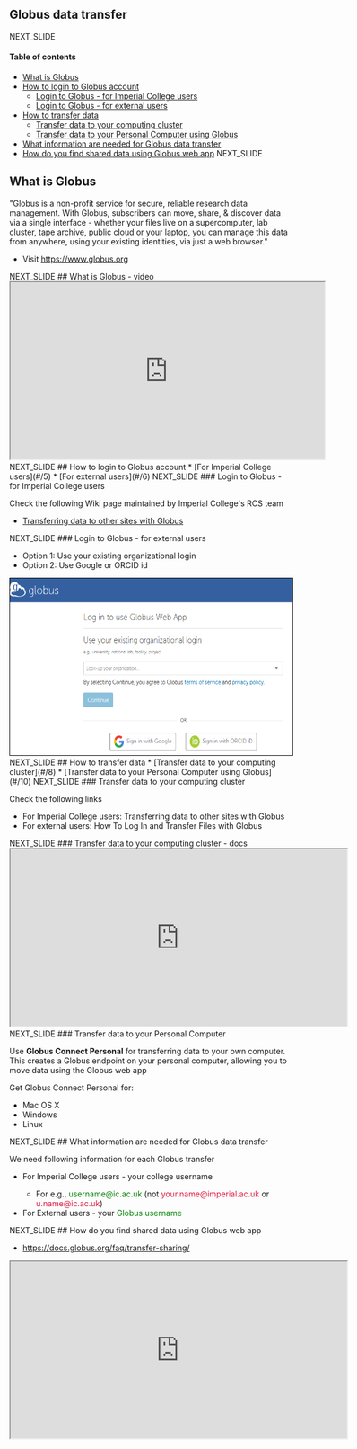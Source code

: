 ## Globus data transfer
NEXT_SLIDE
#### Table of contents
* [What is Globus](#/2)
* [How to login to Globus account](#/4)
  * [Login to Globus - for Imperial College users](#/5)
  * [Login to Globus - for external users](#/6)
* [How to transfer data](#/7)
  * [Transfer data to your computing cluster](#/8)
  * [Transfer data to your Personal Computer using Globus](#/10)
* [What information are needed for Globus data transfer](#/11)
* [How do you find shared data using Globus web app](#/12)
NEXT_SLIDE
## What is Globus
<p align="left">"Globus is a non-profit service for secure, reliable research data management. With Globus, subscribers can move, share, & discover data via a single interface - whether your files live on a supercomputer, lab cluster, tape archive, public cloud or your laptop, you can manage this data from anywhere, using your existing identities, via just a web browser."</p>
<ul>
<li>Visit <a href="https://www.globus.org">https://www.globus.org</a></li>
</ul>
NEXT_SLIDE
## What is Globus - video
<iframe src="https://player.vimeo.com/video/437243813?title=0&byline=0&portrait=0" width="560px" height="315px" frameborder="1"></iframe>
NEXT_SLIDE
## How to login to Globus account
* [For Imperial College users](#/5)
* [For external users](#/6)
NEXT_SLIDE
### Login to Globus - for Imperial College users
<p align="left">Check the following Wiki page maintained by Imperial College's RCS team</p>
<ul>
<li><a href="https://wiki.imperial.ac.uk/display/HPC/Globus">Transferring data to other sites with Globus</a></li>
</ul>
NEXT_SLIDE
### Login to Globus - for external users
<ul>
<li>Option 1: Use your existing organizational login</li>
<li>Option 2: Use Google or ORCID id</li>
</ul>
<p/>
<img src="../slide_images/globus_use_your_existing_login.png" style="border:1px solid black" width="600px" height="315px">
NEXT_SLIDE
## How to transfer data
* [Transfer data to your computing cluster](#/8)
* [Transfer data to your Personal Computer using Globus](#/10)
NEXT_SLIDE
### Transfer data to your computing cluster
<p>
Check the following links
<ul>
<li>For Imperial College users: <a src="https://wiki.imperial.ac.uk/display/HPC/Globus">Transferring data to other sites with Globus</a></li>
<li>For external users: <a src="https://docs.globus.org/how-to/get-started/">How To Log In and Transfer Files with Globus</a></li>
</ul>
</p>
NEXT_SLIDE
### Transfer data to your computing cluster - docs
<iframe src="https://docs.globus.org/how-to/get-started/" width="600px" height="315px" frameborder="1"></iframe>
NEXT_SLIDE
### Transfer data to your Personal Computer
<div>
<p align="left">Use <b>Globus Connect Personal</b> for transferring data to your own computer. This creates a Globus endpoint on your personal computer, allowing you to move data using the Globus web app</p>
<p align="left">Get Globus Connect Personal for:</p>
<ul>
<li><a src="https://docs.globus.org/how-to/globus-connect-personal-mac">Mac OS X</a></li>
<li><a src="https://docs.globus.org/how-to/globus-connect-personal-windows">Windows</a></li>
<li><a src="https://docs.globus.org/how-to/globus-connect-personal-linux">Linux</a></li>
</ul>
</div>
NEXT_SLIDE
## What information are needed for Globus data transfer
<div>
<p align="left">We need following information for each Globus transfer</p>
<ul>
<li>For Imperial College users - your college username</li>
  <ul>
    <li>For e.g., <span style="color:green">username@ic.ac.uk</span> (not <span style="color:crimson">your.name@imperial.ac.uk</span> or <span style="color:crimson">u.name@ic.ac.uk</span>)</li>
  </ul>
<li>For External users - your <span style="color:green">Globus username</span></li>
</ul>
</div>
NEXT_SLIDE
## How do you find shared data using Globus web app
<ul>
<li><a href="https://docs.globus.org/faq/transfer-sharing/">https://docs.globus.org/faq/transfer-sharing/</a></li>
</ul>
<iframe src="https://docs.globus.org/faq/transfer-sharing/#what_are_globus_collections" width="600px" height="315px" frameborder="1"></iframe>